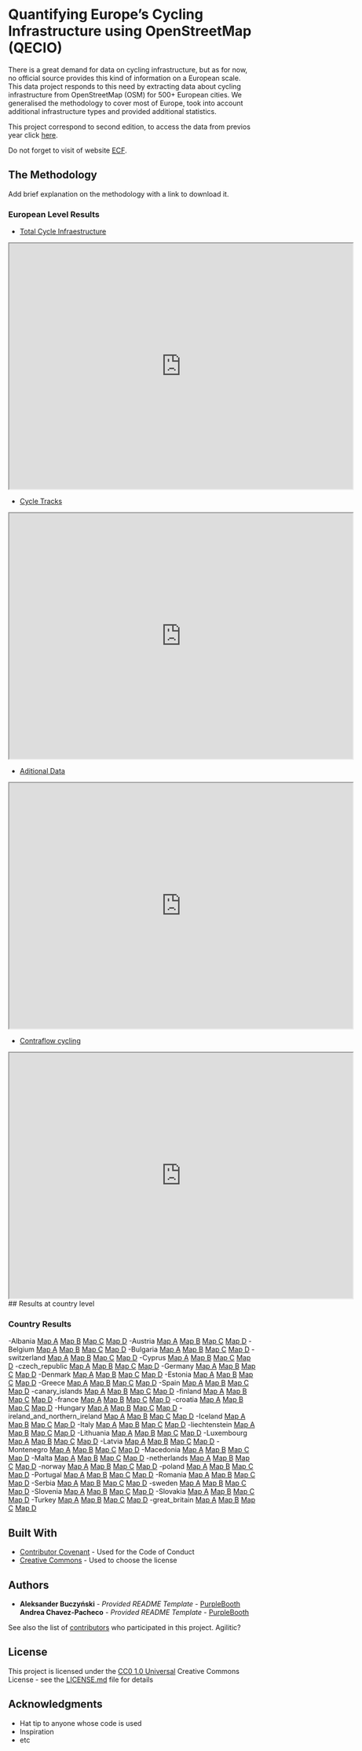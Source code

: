 # Quantifying Europe’s Cycling Infrastructure using OpenStreetMap (QECIO) 

There is a great demand for data on cycling infrastructure, but as for now, no official source provides this kind of information on a European scale. This data project responds to this need by extracting data about cycling infrastructure from OpenStreetMap (OSM) for 500+ European cities. We generalised the methodology to cover most of Europe, took into account additional infrastructure types and provided additional statistics.

This project correspond to second edition, to access the data from previos year click [here](https://datastudio.google.com/u/0/reporting/81d2904d-7db5-4ed5-98e0-85af75b46577/page/p_qsvwe0yluc).

Do not forget to visit of website
[ECF](https://ecf.com/). 

## The Methodology

Add brief explanation on the methodology with a link to download it. 

### European Level Results

- [Total Cycle Infraestructure](Europe_map_A.html)
<iframe src="https://ajchavez94.github.io/Europe_level/Europe_map_A.html" height="500" width="700" name="iframe_a" title="Iframe Example"></iframe>

- [Cycle Tracks](Europe_map_B.html)
<iframe src="https://ajchavez94.github.io/Europe_level/Europe_map_B.html" height="500" width="700" name="iframe_a" title="Iframe Example"></iframe>

- [Aditional Data](Europe_map_C.html)
<iframe src="https://ajchavez94.github.io/Europe_level/Europe_map_C.html" height="500" width="700" name="iframe_a" title="Iframe Example"></iframe>

- [Contraflow cycling](Europe_map_D.html)
<iframe src="https://ajchavez94.github.io/Europe_level/Europe_map_D.html" height="500" width="700" name="iframe_a" title="Iframe Example"></iframe>
## Results at country level

### Country Results

-Albania
[Map A](https://ajchavez94.github.io/Countries/AL_map_A.html)
[Map B](https://ajchavez94.github.io/Countries/AL_map_B.html)
[Map C](https://ajchavez94.github.io/Countries/AL_map_C.html)
[Map D](https://ajchavez94.github.io/Countries/AL_map_D.html)
-Austria
[Map A](https://ajchavez94.github.io/Countries/AT_map_A.html)
[Map B](https://ajchavez94.github.io/Countries/AT_map_B.html)
[Map C](https://ajchavez94.github.io/Countries/AT_map_C.html)
[Map D](https://ajchavez94.github.io/Countries/AT_map_D.html)
-Belgium
[Map A](https://ajchavez94.github.io/Countries/BE_map_A.html)
[Map B](https://ajchavez94.github.io/Countries/BE_map_B.html)
[Map C](https://ajchavez94.github.io/Countries/BE_map_C.html)
[Map D](https://ajchavez94.github.io/Countries/BE_map_D.html)
-Bulgaria
[Map A](https://ajchavez94.github.io/Countries/BG_map_A.html)
[Map B](https://ajchavez94.github.io/Countries/BG_map_B.html)
[Map C](https://ajchavez94.github.io/Countries/BG_map_C.html)
[Map D](https://ajchavez94.github.io/Countries/BG_map_D.html)
-switzerland
[Map A](https://ajchavez94.github.io/Countries/CH_map_A.html)
[Map B](https://ajchavez94.github.io/Countries/CH_map_B.html)
[Map C](https://ajchavez94.github.io/Countries/CH_map_C.html)
[Map D](https://ajchavez94.github.io/Countries/CH_map_D.html)
-Cyprus
[Map A](https://ajchavez94.github.io/Countries/CY_map_A.html)
[Map B](https://ajchavez94.github.io/Countries/CY_map_B.html)
[Map C](https://ajchavez94.github.io/Countries/CY_map_C.html)
[Map D](https://ajchavez94.github.io/Countries/CY_map_D.html)
-czech_republic
[Map A](https://ajchavez94.github.io/Countries/CZ_map_A.html)
[Map B](https://ajchavez94.github.io/Countries/CZ_map_B.html)
[Map C](https://ajchavez94.github.io/Countries/CZ_map_C.html)
[Map D](https://ajchavez94.github.io/Countries/CZ_map_D.html)
-Germany
[Map A](https://ajchavez94.github.io/Countries/DE_map_A.html)
[Map B](https://ajchavez94.github.io/Countries/DE_map_B.html)
[Map C](https://ajchavez94.github.io/Countries/DE_map_C.html)
[Map D](https://ajchavez94.github.io/Countries/DE_map_D.html)
-Denmark
[Map A](https://ajchavez94.github.io/Countries/DK_map_A.html)
[Map B](https://ajchavez94.github.io/Countries/DK_map_B.html)
[Map C](https://ajchavez94.github.io/Countries/DK_map_C.html)
[Map D](https://ajchavez94.github.io/Countries/DK_map_D.html)
-Estonia
[Map A](https://ajchavez94.github.io/Countries/EE_map_A.html)
[Map B](https://ajchavez94.github.io/Countries/EE_map_B.html)
[Map C](https://ajchavez94.github.io/Countries/EE_map_C.html)
[Map D](https://ajchavez94.github.io/Countries/EE_map_D.html)
-Greece
[Map A](https://ajchavez94.github.io/Countries/EL_map_A.html)
[Map B](https://ajchavez94.github.io/Countries/EL_map_B.html)
[Map C](https://ajchavez94.github.io/Countries/EL_map_C.html)
[Map D](https://ajchavez94.github.io/Countries/EL_map_D.html)
-Spain
[Map A](https://ajchavez94.github.io/Countries/ES_map_A.html)
[Map B](https://ajchavez94.github.io/Countries/ES_map_B.html)
[Map C](https://ajchavez94.github.io/Countries/ES_map_C.html)
[Map D](https://ajchavez94.github.io/Countries/ES_map_D.html)
-canary_islands
[Map A](https://ajchavez94.github.io/Countries/ES_canary_islands_map_A.html)
[Map B](https://ajchavez94.github.io/Countries/ES_canary_islands_map_B.html)
[Map C](https://ajchavez94.github.io/Countries/ES_canary_islands_map_C.html)
[Map D](https://ajchavez94.github.io/Countries/ES_canary_islands_map_D.html)
-finland
[Map A](https://ajchavez94.github.io/Countries/FI_map_A.html)
[Map B](https://ajchavez94.github.io/Countries/FI_map_B.html)
[Map C](https://ajchavez94.github.io/Countries/FI_map_C.html)
[Map D](https://ajchavez94.github.io/Countries/FI_map_D.html)
-france
[Map A](https://ajchavez94.github.io/Countries/FR_map_A.html)
[Map B](https://ajchavez94.github.io/Countries/FR_map_B.html)
[Map C](https://ajchavez94.github.io/Countries/FR_map_C.html)
[Map D](https://ajchavez94.github.io/Countries/FR_map_D.html)
-croatia
[Map A](https://ajchavez94.github.io/Countries/HR_map_A.html)
[Map B](https://ajchavez94.github.io/Countries/HR_map_B.html)
[Map C](https://ajchavez94.github.io/Countries/HR_map_C.html)
[Map D](https://ajchavez94.github.io/Countries/HR_map_D.html)
-Hungary
[Map A](https://ajchavez94.github.io/Countries/HU_map_A.html)
[Map B](https://ajchavez94.github.io/Countries/HU_map_B.html)
[Map C](https://ajchavez94.github.io/Countries/HU_map_C.html)
[Map D](https://ajchavez94.github.io/Countries/HU_map_D.html)
-ireland_and_northern_ireland
[Map A](https://ajchavez94.github.io/Countries/IE_map_A.html)
[Map B](https://ajchavez94.github.io/Countries/IE_map_B.html)
[Map C](https://ajchavez94.github.io/Countries/IE_map_C.html)
[Map D](https://ajchavez94.github.io/Countries/IE_map_D.html)
-Iceland
[Map A](https://ajchavez94.github.io/Countries/IS_map_A.html)
[Map B](https://ajchavez94.github.io/Countries/IS_map_B.html)
[Map C](https://ajchavez94.github.io/Countries/IS_map_C.html)
[Map D](https://ajchavez94.github.io/Countries/IS_map_D.html)
-Italy
[Map A](https://ajchavez94.github.io/Countries/IT_map_A.html)
[Map B](https://ajchavez94.github.io/Countries/IT_map_B.html)
[Map C](https://ajchavez94.github.io/Countries/IT_map_C.html)
[Map D](https://ajchavez94.github.io/Countries/IT_map_D.html)
-liechtenstein
[Map A](https://ajchavez94.github.io/Countries/LI_map_A.html)
[Map B](https://ajchavez94.github.io/Countries/LI_map_B.html)
[Map C](https://ajchavez94.github.io/Countries/LI_map_C.html)
[Map D](https://ajchavez94.github.io/Countries/LI_map_D.html)
-Lithuania
[Map A](https://ajchavez94.github.io/Countries/LT_map_A.html)
[Map B](https://ajchavez94.github.io/Countries/LT_map_B.html)
[Map C](https://ajchavez94.github.io/Countries/LT_map_C.html)
[Map D](https://ajchavez94.github.io/Countries/LT_map_D.html)
-Luxembourg
[Map A](https://ajchavez94.github.io/Countries/LU_map_A.html)
[Map B](https://ajchavez94.github.io/Countries/LU_map_B.html)
[Map C](https://ajchavez94.github.io/Countries/LU_map_C.html)
[Map D](https://ajchavez94.github.io/Countries/LU_map_D.html)
-Latvia
[Map A](https://ajchavez94.github.io/Countries/LV_map_A.html)
[Map B](https://ajchavez94.github.io/Countries/LV_map_B.html)
[Map C](https://ajchavez94.github.io/Countries/LV_map_C.html)
[Map D](https://ajchavez94.github.io/Countries/LV_map_D.html)
-Montenegro
[Map A](https://ajchavez94.github.io/Countries/ME_map_A.html)
[Map B](https://ajchavez94.github.io/Countries/ME_map_B.html)
[Map C](https://ajchavez94.github.io/Countries/ME_map_C.html)
[Map D](https://ajchavez94.github.io/Countries/ME_map_D.html)
-Macedonia
[Map A](https://ajchavez94.github.io/Countries/MK_map_A.html)
[Map B](https://ajchavez94.github.io/Countries/MK_map_B.html)
[Map C](https://ajchavez94.github.io/Countries/MK_map_C.html)
[Map D](https://ajchavez94.github.io/Countries/MK_map_D.html)
-Malta
[Map A](https://ajchavez94.github.io/Countries/MT_map_A.html)
[Map B](https://ajchavez94.github.io/Countries/MT_map_B.html)
[Map C](https://ajchavez94.github.io/Countries/MT_map_C.html)
[Map D](https://ajchavez94.github.io/Countries/MT_map_D.html)
-netherlands
[Map A](https://ajchavez94.github.io/Countries/NL_map_A.html)
[Map B](https://ajchavez94.github.io/Countries/NL_map_B.html)
[Map C](https://ajchavez94.github.io/Countries/NL_map_C.html)
[Map D](https://ajchavez94.github.io/Countries/NL_map_D.html)
-norway
[Map A](https://ajchavez94.github.io/Countries/NO_map_A.html)
[Map B](https://ajchavez94.github.io/Countries/NO_map_B.html)
[Map C](https://ajchavez94.github.io/Countries/NO_map_C.html)
[Map D](https://ajchavez94.github.io/Countries/NO_map_D.html)
-poland
[Map A](https://ajchavez94.github.io/Countries/PL_map_A.html)
[Map B](https://ajchavez94.github.io/Countries/PL_map_B.html)
[Map C](https://ajchavez94.github.io/Countries/PL_map_C.html)
[Map D](https://ajchavez94.github.io/Countries/PL_map_D.html)
-Portugal
[Map A](https://ajchavez94.github.io/Countries/PT_map_A.html)
[Map B](https://ajchavez94.github.io/Countries/PT_map_B.html)
[Map C](https://ajchavez94.github.io/Countries/PT_map_C.html)
[Map D](https://ajchavez94.github.io/Countries/PT_map_D.html)
-Romania
[Map A](https://ajchavez94.github.io/Countries/RO_map_A.html)
[Map B](https://ajchavez94.github.io/Countries/RO_map_B.html)
[Map C](https://ajchavez94.github.io/Countries/RO_map_C.html)
[Map D](https://ajchavez94.github.io/Countries/RO_map_D.html)
-Serbia
[Map A](https://ajchavez94.github.io/Countries/RS_map_A.html)
[Map B](https://ajchavez94.github.io/Countries/RS_map_B.html)
[Map C](https://ajchavez94.github.io/Countries/RS_map_C.html)
[Map D](https://ajchavez94.github.io/Countries/RS_map_D.html)
-sweden
[Map A](https://ajchavez94.github.io/Countries/SE_map_A.html)
[Map B](https://ajchavez94.github.io/Countries/SE_map_B.html)
[Map C](https://ajchavez94.github.io/Countries/SE_map_C.html)
[Map D](https://ajchavez94.github.io/Countries/SE_map_D.html)
-Slovenia
[Map A](https://ajchavez94.github.io/Countries/SI_map_A.html)
[Map B](https://ajchavez94.github.io/Countries/SI_map_B.html)
[Map C](https://ajchavez94.github.io/Countries/SI_map_C.html)
[Map D](https://ajchavez94.github.io/Countries/SI_map_D.html)
-Slovakia
[Map A](https://ajchavez94.github.io/Countries/SK_map_A.html)
[Map B](https://ajchavez94.github.io/Countries/SK_map_B.html)
[Map C](https://ajchavez94.github.io/Countries/SK_map_C.html)
[Map D](https://ajchavez94.github.io/Countries/SK_map_D.html)
-Turkey
[Map A](https://ajchavez94.github.io/Countries/TR_map_A.html)
[Map B](https://ajchavez94.github.io/Countries/TR_map_B.html)
[Map C](https://ajchavez94.github.io/Countries/TR_map_C.html)
[Map D](https://ajchavez94.github.io/Countries/TR_map_D.html)
-great_britain
[Map A](https://ajchavez94.github.io/Countries/UK_map_A.html)
[Map B](https://ajchavez94.github.io/Countries/UK_map_B.html)
[Map C](https://ajchavez94.github.io/Countries/UK_map_C.html)
[Map D](https://ajchavez94.github.io/Countries/UK_map_D.html)

## Built With

  - [Contributor Covenant](https://www.contributor-covenant.org/) - Used
    for the Code of Conduct
  - [Creative Commons](https://creativecommons.org/) - Used to choose
    the license

## Authors

  - **Aleksander Buczyński** - *Provided README Template* -
    [PurpleBooth](https://github.com/PurpleBooth)
    **Andrea Chavez-Pacheco** - *Provided README Template* -
    [PurpleBooth](https://github.com/PurpleBooth)

See also the list of
[contributors](https://github.com/PurpleBooth/a-good-readme-template/contributors)
who participated in this project. Agilitic?

## License

This project is licensed under the [CC0 1.0 Universal](LICENSE.md)
Creative Commons License - see the [LICENSE.md](LICENSE.md) file for
details

## Acknowledgments

  - Hat tip to anyone whose code is used
  - Inspiration
  - etc

